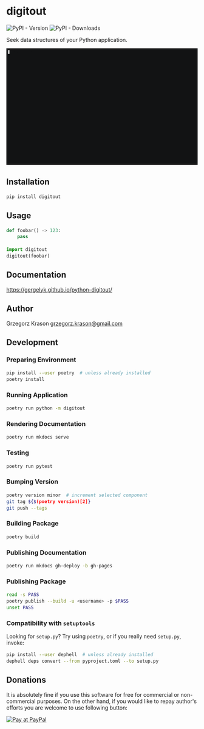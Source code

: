 # digitout
![PyPI - Version](https://img.shields.io/pypi/v/digitout)
![PyPI - Downloads](https://img.shields.io/pypi/dm/digitout)

Seek data structures of your Python application.

![](docs/assets/demo.gif)

## Installation

```sh
pip install digitout
```

## Usage

```python
def foobar() -> 123:
    pass

import digitout
digitout(foobar)
```

## Documentation

<https://gergelyk.github.io/python-digitout/>

## Author

Grzegorz Krason <grzegorz.krason@gmail.com>

## Development

### Preparing Environment

```sh
pip install --user poetry  # unless already installed
poetry install
```

### Running Application

```sh
poetry run python -m digitout
```

### Rendering Documentation

```sh
poetry run mkdocs serve
```

### Testing

```sh
poetry run pytest
```

### Bumping Version

```sh
poetry version minor  # increment selected component
git tag ${$(poetry version)[2]}
git push --tags
```

### Building Package

```sh
poetry build
```

### Publishing Documentation

```sh
poetry run mkdocs gh-deploy -b gh-pages
```

### Publishing Package

```sh
read -s PASS
poetry publish --build -u <username> -p $PASS
unset PASS
```

### Compatibility with `setuptools`

Looking for `setup.py`? Try using `poetry`, or if you really need `setup.py`, invoke:

```sh
pip install --user dephell  # unless already installed
dephell deps convert --from pyproject.toml --to setup.py
```

## Donations

It is absolutely fine if you use this software for free for commercial or non-commercial purposes. On the other hand, if you would like to repay author's efforts you are welcome to use following button:

<a href="https://www.paypal.com/cgi-bin/webscr?cmd=_s-xclick&hosted_button_id=D9KUJD9LTKJY8&source=url"><img border="0" alt="Pay at PayPal" src="https://www.paypalobjects.com/en_US/PL/i/btn/btn_donateCC_LG.gif"></a>

